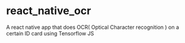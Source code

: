 # react_native_ocr
A react native app that does OCR( Optical Character recognition ) on a certain ID card using Tensorflow JS
